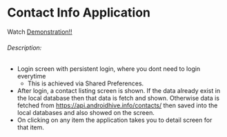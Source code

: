 # Contact Info Application 
Watch [Demonstration!!](https://confizpk-my.sharepoint.com/:v:/g/personal/faaz_ahmad_confiz_com/ER4ftzxonT1GnquXKvPn11wBLWGeLj56bXtJ2xKYrfeVYQ?e=0tLnZX)

###### Description:
- Login screen with persistent login, where you dont need to login everytime
  - This is achieved via Shared Preferences.
- After login, a contact listing screen is shown. If the data already exist in the local database then that data is fetch and shown. Otherwise data is fetched from https://api.androidhive.info/contacts/ then saved into the local databases and also showed on the screen.
- On clicking on any item the application takes you to detail screen for that item.


